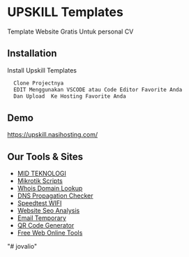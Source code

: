 
# UPSKILL Templates

Template Website Gratis Untuk personal CV 

## Installation

Install Upskill Templates

```bash
  Clone Projectnya 
  EDIT Menggunakan VSCODE atau Code Editor Favorite Anda 
  Dan Upload  Ke Hosting Favorite Anda
```
    
## Demo

https://upskill.nasihosting.com/


## Our Tools & Sites

 - [MID TEKNOLOGI](https://midteknologi.com)
 - [Mikrotik Scripts](https://midteknologi.com/blog/mikrotik-scripts/)
 - [Whois Domain Lookup](https://midteknologi.com/whois-domain/)
 - [DNS Propagation Checker](https://midteknologi.com/dns-propagation-checker/)
 - [Speedtest WIFI](https://midteknologi.com/speedtest-wifi/)
 - [Website Seo Analysis](https://midteknologi.com/tools/website-analysis/)
 - [Email Temporary](https://inspacebox.com/)
 - [QR Code Generator](https://useqrcode.me/)
 - [Free Web Online Tools](https://supertools.me)

"# jovalio" 
